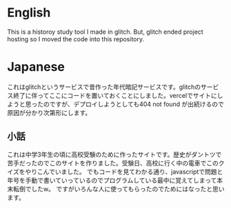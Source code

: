 # English
This is a historoy study tool I made in glitch. But, glitch ended project hosting so I moved the code into this repository.

# Japanese
これはglitchというサービスで昔作った年代暗記サービスです。glitchのサービス終了に伴ってここにコードを置いておくことにしました。vercelでサイトにしようと思ったのですが、デプロイしようとしても404 not found が出続けるので原因が分かり次第形にします。

## 小話
これは中学3年生の頃に高校受験のために作ったサイトです。歴史がダントツで苦手だったのでこのサイトを作りました。受験日、高校に行く中の電車でこのクイズをやりこんでいました。
でもコードを見てわかる通り、javascriptで問題と年号を手動で書いていっているのでプログラムしている最中に覚えてしまって本末転倒でしたw。
ですがいろんな人に使ってもらったのでためにはなったと思います。

